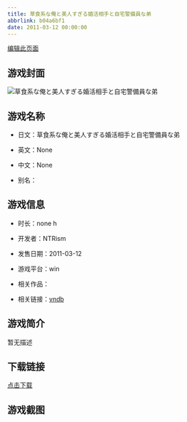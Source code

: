 ```yaml
---
title: 草食系な俺と美人すぎる婚活相手と自宅警備員な弟
abbrlink: b04a6bf1
date: 2011-03-12 00:00:00
---
```

[编辑此页面](https://github.com/ACG-3/ADV3-source/blob/main/source/_posts/games/%E8%87%AA%E5%AE%85%E8%AD%A6%E5%82%99%E5%93%A1.md)

## 游戏封面

![草食系な俺と美人すぎる婚活相手と自宅警備員な弟](https%3A//pan.timero.xyz/onedrive/img_lib_001/%E8%87%AA%E5%AE%85%E8%AD%A6%E5%82%99%E5%93%A1_cover.avif)


## 游戏名称

- 日文：草食系な俺と美人すぎる婚活相手と自宅警備員な弟
- 英文：None
- 中文：None

- 别名：


## 游戏信息

- 时长：none h
- 开发者：NTRism
- 发售日期：2011-03-12
- 游戏平台：win
- 相关作品：

- 相关链接：[vndb](https://vndb.org/v9743)


## 游戏简介

暂无描述


## 下载链接

[点击下载](https://pan.timero.xyz/onedrive/adv_lib_001/%E8%87%AA%E5%AE%85%E8%AD%A6%E5%82%99%E5%93%A1)


## 游戏截图


